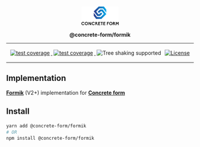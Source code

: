 <p align="center">
  <a href="https://github.com/concrete-form/concrete-form">
    <img alt="Concrete Form" src="https://raw.githubusercontent.com/concrete-form/concrete-form/master/doc/logo.png" width="100" />
  </a>
</p>

<p align="center">
  <strong>@concrete-form/formik</strong>
</p>

---

<div align="center">
  <a href="https://ci.appveyor.com/project/kegi/formik/history">
    <img alt="test coverage" style="margin:3px"
    src="https://img.shields.io/appveyor/build/kegi/formik?style=flat-square" />
  </a>
  <a href="https://coveralls.io/github/concrete-form/formik">
    <img alt="test coverage" style="margin:3px"
    src="https://img.shields.io/coveralls/github/concrete-form/formik?style=flat-square" />
  </a>
  <img alt="Tree shaking supported"src="https://img.shields.io/badge/Tree%20shaking-supported-success?style=flat-square" style="margin:3px" />
  <a href="https://www.npmjs.com/package/@concrete-form/formik">
    <img alt="License" style="margin:3px" 
    src="https://img.shields.io/npm/l/@concrete-form/formik?color=%23007ec6&style=flat-square&v=2" />
  </a>
</div>

---

## Implementation

[**Formik**](https://formik.org) (V2+) implementation for [**Concrete form**](https://github.com/concrete-form/concrete-form)

## Install

```bash
yarn add @concrete-form/formik
# OR
npm install @concrete-form/formik
```
